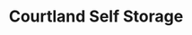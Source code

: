 ---
title: "Courtland Self Storage"
url: /courtland/courtland-self-storage/
shop: storage rental
---